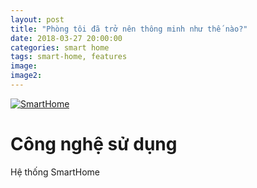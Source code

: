 ```yaml
---
layout: post
title: "Phòng tôi đã trở nên thông minh như thế nào?"
date: 2018-03-27 20:00:00
categories: smart home
tags: smart-home, features
image:
image2:
---
```

[![SmartHome](https://img.youtube.com/vi/8fh-IFfEmGo/0.jpg)](https://www.youtube.com/watch?v=8fh-IFfEmGo)

# Công nghệ sử dụng

Hệ thống SmartHome